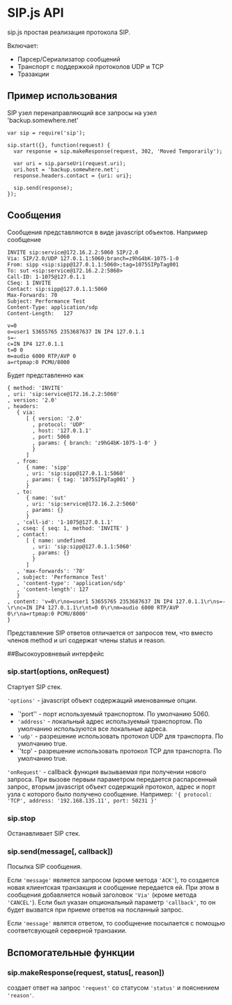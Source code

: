 SIP.js API
==========

sip.js простая реализация протокола SIP.

Включает:

* Парсер/Сериализатор сообщений
* Транспорт с поддержкой протоколов UDP и TCP
* Тразакции

Пример использования
--------------------

SIP узел перенаправляющий все запросы на узел 'backup.somewhere.net'

    var sip = require('sip');
  
    sip.start({}, function(request) {
      var response = sip.makeResponse(request, 302, 'Moved Temporarily');

      var uri = sip.parseUri(request.uri);
      uri.host = 'backup.somewhere.net'; 
      response.headers.contact = {uri: uri};
    
      sip.send(response);
    });

Сообщения
---------

Сообщения представляются в виде javascript объектов. Например сообщение

    INVITE sip:service@172.16.2.2:5060 SIP/2.0
    Via: SIP/2.0/UDP 127.0.1.1:5060;branch=z9hG4bK-1075-1-0
    From: sipp <sip:sipp@127.0.1.1:5060>;tag=1075SIPpTag001
    To: sut <sip:service@172.16.2.2:5060>
    Call-ID: 1-1075@127.0.1.1
    CSeq: 1 INVITE
    Contact: sip:sipp@127.0.1.1:5060
    Max-Forwards: 70
    Subject: Performance Test
    Content-Type: application/sdp
    Content-Length:   127

    v=0
    o=user1 53655765 2353687637 IN IP4 127.0.1.1
    s=-
    c=IN IP4 127.0.1.1
    t=0 0
    m=audio 6000 RTP/AVP 0
    a=rtpmap:0 PCMU/8000
    
Будет представленно как

    { method: 'INVITE'
    , uri: 'sip:service@172.16.2.2:5060'
    , version: '2.0'
    , headers: 
       { via: 
          [ { version: '2.0'
            , protocol: 'UDP'
            , host: '127.0.1.1'
            , port: 5060
            , params: { branch: 'z9hG4bK-1075-1-0' }
            }
          ]
       , from: 
          { name: 'sipp'
          , uri: 'sip:sipp@127.0.1.1:5060'
          , params: { tag: '1075SIPpTag001' }
          }
       , to: 
          { name: 'sut'
          , uri: 'sip:service@172.16.2.2:5060'
          , params: {}
          }
       , 'call-id': '1-1075@127.0.1.1'
       , cseq: { seq: 1, method: 'INVITE' }
       , contact: 
          [ { name: undefined
            , uri: 'sip:sipp@127.0.1.1:5060'
            , params: {}
            }
          ]
       , 'max-forwards': '70'
       , subject: 'Performance Test'
       , 'content-type': 'application/sdp'
       , 'content-length': 127
       }
    , content: 'v=0\r\no=user1 53655765 2353687637 IN IP4 127.0.1.1\r\ns=-\r\nc=IN IP4 127.0.1.1\r\nt=0 0\r\nm=audio 6000 RTP/AVP 0\r\na=rtpmap:0 PCMU/8000'
    }    

Представление SIP ответов отличается от запросов тем, что вместо членов method и uri содержат члены status и reason.

##Высокоуровневый интерфейc

### sip.start(options, onRequest)

Стартует SIP стек. 

`'options'` - javascript объект содержащий именованные опции. 

* `'port'' - порт используемый транспортом. По умолчанию 5060.
* `'address'` - локальный адрес используемый транспортом. По умолчанию используются все локальные адреса.
* `'udp'` - разрешение использовать протокол UDP для транспорта. По умолчанию true.
* `'tcp' - разрешение использовать протокол TCP для транспорта. По умолчанию true.

`'onRequest'` - callback функция вызываемая при получении нового запроса. При вызове первым параметром
передается распарсенный запрос, вторым javascript объект содержщий протокол, адрес и порт узла с которого
было получено сообщение. Например: `'{ protocol: 'TCP', address: '192.168.135.11', port: 50231 }'`

### sip.stop

Останавливает SIP стек.

### sip.send(message[, callback])

Посылка SIP сообщения.

Если `'message'` является запросом (кроме метода `'ACK'`), то создается новая клиентская транзакция и 
сообщение передается ей. При этом в сообщения добавляется новый заголовок `'Via'` (кроме метода `'CANCEL'`).
Если был указан опциональный параметр `'callback'`, то он будет вызватся при приеме ответов на посланный
запрос.

Если `'message'` являтся ответом, то сообщнение посылается с помощью соответсвующей cерверной транзакии.

## Вспомогательные функции

### sip.makeResponse(request, status[, reason])

создает ответ на запрос `'request'` со статусом `'status'` и пояснением `'reason'`.


